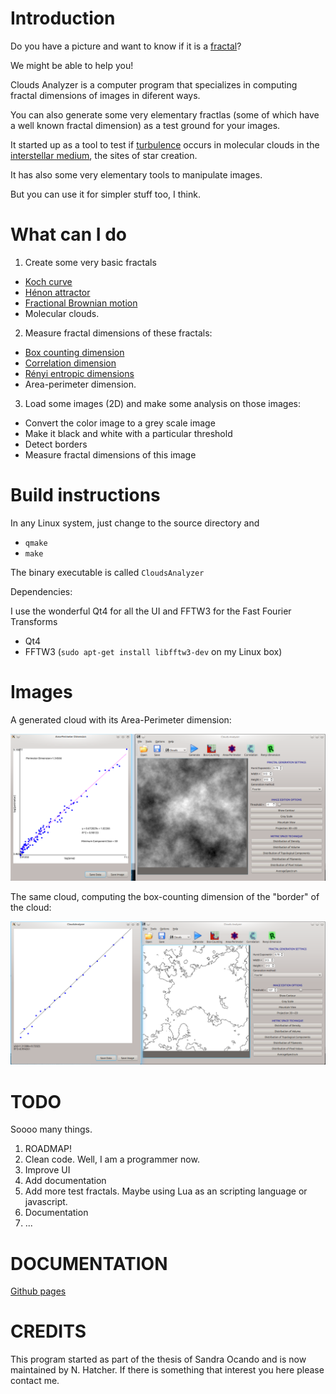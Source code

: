 Introduction
============

Do you have a picture and want to know if it is a [fractal](https://en.wikipedia.org/wiki/Fractal_dimension)?

We might be able to help you!

Clouds Analyzer is a computer program that specializes in computing fractal dimensions of images in diferent ways.

You can also generate some very elementary fractlas (some of which have a well known fractal dimension) as a test ground for your images.

It started up as a tool to test if [turbulence](https://en.wikipedia.org/wiki/Turbulence) occurs in molecular clouds in the [interstellar medium](https://en.wikipedia.org/wiki/Interstellar_medium), the sites of star creation.

It has also some very elementary tools to manipulate images.

But you can use it for simpler stuff too, I think.

What can I do
=============

1. Create some very basic fractals
  * [Koch curve](https://en.wikipedia.org/wiki/Koch_snowflake)
  * [Hénon attractor](https://en.wikipedia.org/wiki/H%C3%A9non_map)
  * [Fractional Brownian motion](https://en.wikipedia.org/wiki/Fractional_Brownian_motion)
  * Molecular clouds.

2. Measure fractal dimensions of these fractals:
  * [Box counting dimension](https://en.wikipedia.org/wiki/Minkowski%E2%80%93Bouligand_dimension)
  * [Correlation dimension](https://en.wikipedia.org/wiki/Correlation_dimension)
  * [Rényi entropic dimensions](https://en.wikipedia.org/wiki/R%C3%A9nyi_entropy)
  * Area-perimeter dimension.

3. Load some images (2D) and make some analysis on those images:
  * Convert the color image to a grey scale image
  * Make it black and white with a particular threshold
  * Detect borders
  * Measure fractal dimensions of this image


Build instructions
=================

In any Linux system, just change to the source directory and

* `qmake`
* `make`

The binary executable is called `CloudsAnalyzer`

Dependencies:

I use the wonderful Qt4 for all the UI and FFTW3 for the Fast Fourier Transforms

* Qt4
* FFTW3 (`sudo apt-get install libfftw3-dev` on my Linux box)

Images
======
A generated cloud with its Area-Perimeter dimension:

![clouds](images/clouds.png)

The same cloud, computing the box-counting dimension of the "border" of the cloud:

![box counting](images/boxcounting.png)


TODO
====

Soooo many things.

1. ROADMAP!
2. Clean code. Well, I am a programmer now.
3. Improve UI
4. Add documentation
5. Add more test fractals. Maybe using Lua as an scripting language or javascript.
6. Documentation
7. ...

DOCUMENTATION
=============

[Github pages](http://nhatcher.github.io/Clouds-Analyzer/)

CREDITS
=======

This program started as part of the thesis of Sandra Ocando and is now maintained by N. Hatcher. If there is something that interest you here please contact me.
